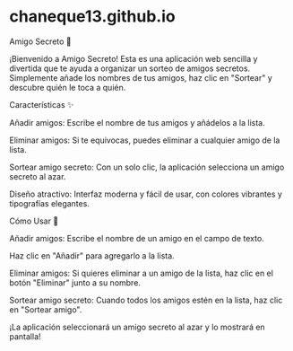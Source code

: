 # chaneque13.github.io
Amigo Secreto 🎅

¡Bienvenido a Amigo Secreto! Esta es una aplicación web sencilla y divertida que te ayuda a organizar un sorteo de amigos secretos. Simplemente añade los nombres de tus amigos, haz clic en "Sortear" y descubre quién le toca a quién.

Características ✨

Añadir amigos: Escribe el nombre de tus amigos y añádelos a la lista.

Eliminar amigos: Si te equivocas, puedes eliminar a cualquier amigo de la lista.

Sortear amigo secreto: Con un solo clic, la aplicación selecciona un amigo secreto al azar.

Diseño atractivo: Interfaz moderna y fácil de usar, con colores vibrantes y tipografías elegantes.

Cómo Usar 🚀

Añadir amigos:
Escribe el nombre de un amigo en el campo de texto.

Haz clic en "Añadir" para agregarlo a la lista.

Eliminar amigos:
Si quieres eliminar a un amigo de la lista, haz clic en el botón "Eliminar" junto a su nombre.

Sortear amigo secreto:
Cuando todos los amigos estén en la lista, haz clic en "Sortear amigo".

¡La aplicación seleccionará un amigo secreto al azar y lo mostrará en pantalla!
